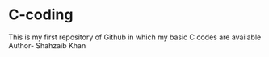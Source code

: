 # C-coding
This is my first repository of Github in which my basic C codes are available
Author- Shahzaib Khan
